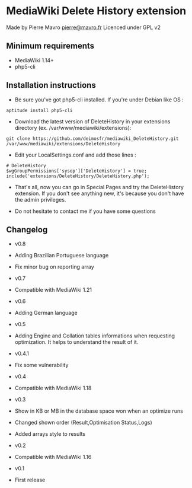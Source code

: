 MediaWiki Delete History extension
==================================

Made by Pierre Mavro <pierre@mavro.fr>
Licenced under GPL v2

Minimum requirements
--------------------
* MediaWiki 1.14+
* php5-cli

Installation instructions
-------------------------
* Be sure you've got php5-cli installed. If you're under Debian like OS :
```
aptitude install php5-cli
```

* Download the latest version of DeleteHistory in your extensions directory (ex. /var/www/mediawiki/extensions):
```
git clone https://github.com/deimosfr/mediawiki_DeleteHistory.git /var/www/mediawiki/extensions/DeleteHistory
```

* Edit your LocalSettings.conf and add those lines :
```
# DeleteHistory
$wgGroupPermissions['sysop']['DeleteHistory'] = true;
include('extensions/DeleteHistory/DeleteHistory.php');
```
* That's all, now you can go in Special Pages and try the DeleteHistory extension. If you don't see anything new, it's because you don't have the admin privileges.

* Do not hesitate to contact me if you have some questions

Changelog
---------
* v0.8
 * Adding Brazilian Portuguese language
 * Fix minor bug on reporting array

* v0.7
 * Compatible with MediaWiki 1.21

* v0.6
 * Adding German language

* v0.5
 * Adding Engine and Collation tables informations when requesting optimization. It helps to understand the result of it.

* v0.4.1
 * Fix some vulnerability

* v0.4
 * Compatible with MediaWiki 1.18

* v0.3
 * Show in KB or MB in the database space won when an optimize runs
 * Changed shown order (Result,Optimisation Status,Logs)
 * Added arrays style to results

* v0.2
 * Compatible with MediaWiki 1.16

* v0.1
 * First release


